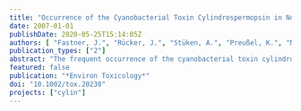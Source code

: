 ```yaml
---
title: "Occurrence of the Cyanobacterial Toxin Cylindrospermopsin in Northeast Germany"
date: 2007-01-01
publishDate: 2020-05-25T15:14:05Z
authors: [ "Fastner, J.", "Rücker, J.", "Stüken, A.", "Preußel, K.", "Nixdorf, B.", "Chorus, I.", "Koehler, A.", "Wiedner, C." ]
publication_types: ["2"]
abstract: "The frequent occurrence of the cyanobacterial toxin cylindrospermopsin (CYN) in the (sub)-tropics has been largely associated with cyanobacteria of the order Nostocales of tropical origin, in particular Cylindrospermopsis raciborskii. C. raciborskii is currently observed to spread northwards into temperate climatic zones. In addition, further cyanobacteria of the order Nostocales typically inhabiting water bodies in temperate regions are being identified as CYN-producers. Therefore, data on the distribution of CYN in temperate regions are necessary for a first assessment of potential risks due to CYN in water used for drinking and recreation. A total of 127 lakes situated in the northeastern part of Germany were investigated in 2004 for the presence of the toxin CYN and the phytoplankton composition. The toxin could be detected in half of the lakes (n ¼ 63) and in half of 165 samples (n ¼ 88). Concentrations reached up to 73.2 _g CYN/g DW. CYN thus proved more widely distributed than previously demonstrated. The analyses of phytoplankton data suggest Aphanizomenon sp. and Anabaena sp. as important CYN producers in Germany, and confirm recent findings of Aphanizomenon flos-aquae as CYN-producing species frequently inhabiting water bodies in temperate climatic regions. The data shown here suggest that CYN may be an important cyanobacterial toxin in German water bodies and that further data are needed to assess this."
featured: false
publication: "*Environ Toxicology*"
doi: "10.1002/tox.20230"
projects: ["cylin"]
---
```


